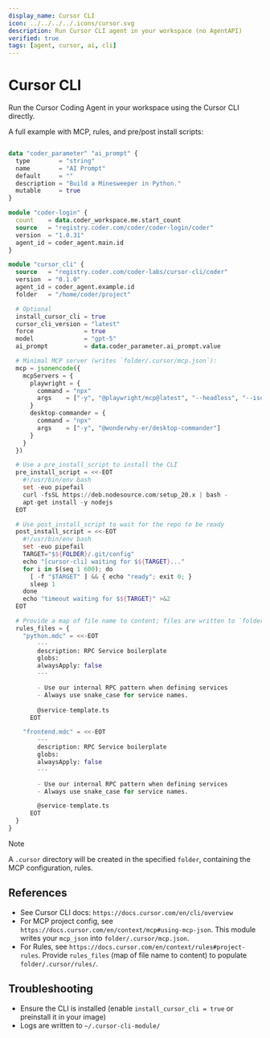 ```yaml
---
display_name: Cursor CLI
icon: ../../../../.icons/cursor.svg
description: Run Cursor CLI agent in your workspace (no AgentAPI)
verified: true
tags: [agent, cursor, ai, cli]
---
```


# Cursor CLI

Run the Cursor Coding Agent in your workspace using the Cursor CLI directly.

A full example with MCP, rules, and pre/post install scripts:

```tf

data "coder_parameter" "ai_prompt" {
  type        = "string"
  name        = "AI Prompt"
  default     = ""
  description = "Build a Minesweeper in Python."
  mutable     = true
}

module "coder-login" {
  count    = data.coder_workspace.me.start_count
  source   = "registry.coder.com/coder/coder-login/coder"
  version  = "1.0.31"
  agent_id = coder_agent.main.id
}

module "cursor_cli" {
  source   = "registry.coder.com/coder-labs/cursor-cli/coder"
  version  = "0.1.0"
  agent_id = coder_agent.example.id
  folder   = "/home/coder/project"

  # Optional
  install_cursor_cli = true
  cursor_cli_version = "latest"
  force              = true
  model              = "gpt-5"
  ai_prompt          = data.coder_parameter.ai_prompt.value

  # Minimal MCP server (writes `folder/.cursor/mcp.json`):
  mcp = jsonencode({
    mcpServers = {
      playwright = {
        command = "npx"
        args    = ["-y", "@playwright/mcp@latest", "--headless", "--isolated", "--no-sandbox"]
      }
      desktop-commander = {
        command = "npx"
        args    = ["-y", "@wonderwhy-er/desktop-commander"]
      }
    }
  })

  # Use a pre_install_script to install the CLI
  pre_install_script = <<-EOT
    #!/usr/bin/env bash
    set -euo pipefail
    curl -fsSL https://deb.nodesource.com/setup_20.x | bash -
    apt-get install -y nodejs
  EOT

  # Use post_install_script to wait for the repo to be ready
  post_install_script = <<-EOT
    #!/usr/bin/env bash
    set -euo pipefail
    TARGET="$${FOLDER}/.git/config"
    echo "[cursor-cli] waiting for $${TARGET}..."
    for i in $(seq 1 600); do
      [ -f "$TARGET" ] && { echo "ready"; exit 0; }
      sleep 1
    done
    echo "timeout waiting for $${TARGET}" >&2
  EOT

  # Provide a map of file name to content; files are written to `folder/.cursor/rules/<name>`.
  rules_files = {
    "python.mdc" = <<-EOT
        ---
        description: RPC Service boilerplate
        globs:
        alwaysApply: false
        ---

        - Use our internal RPC pattern when defining services
        - Always use snake_case for service names.
        
        @service-template.ts
      EOT

    "frontend.mdc" = <<-EOT
        ---
        description: RPC Service boilerplate
        globs:
        alwaysApply: false
        ---

        - Use our internal RPC pattern when defining services
        - Always use snake_case for service names.

        @service-template.ts
      EOT
  }
}
```

> [!NOTE]
> A `.cursor` directory will be created in the specified `folder`, containing the MCP configuration, rules.

## References

- See Cursor CLI docs: `https://docs.cursor.com/en/cli/overview`
- For MCP project config, see `https://docs.cursor.com/en/context/mcp#using-mcp-json`. This module writes your `mcp_json` into `folder/.cursor/mcp.json`.
- For Rules, see `https://docs.cursor.com/en/context/rules#project-rules`. Provide `rules_files` (map of file name to content) to populate `folder/.cursor/rules/`.

## Troubleshooting

- Ensure the CLI is installed (enable `install_cursor_cli = true` or preinstall it in your image)
- Logs are written to `~/.cursor-cli-module/`
